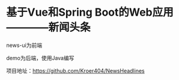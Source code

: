 # 基于Vue和Spring Boot的Web应用————新闻头条

news-ui为前端

demo为后端，使用Java编写

项目地址：https://github.com/Kroer404/NewsHeadlines
